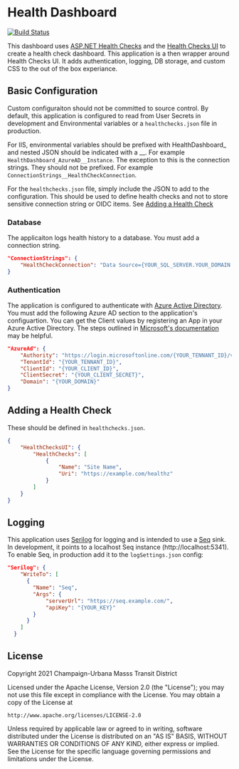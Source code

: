 # Health Dashboard

[![Build Status](https://dev.azure.com/cumtd/MTD/_apis/build/status/HealthDashboard/HealthDashboard%20-%20Main?branchName=main)](https://dev.azure.com/cumtd/MTD/_build/latest?definitionId=30&branchName=main)

This dashboard uses [ASP.NET Health Checks][hc] and the [Health Checks UI][hcui]
to create a health check dashboard.
This application is a then wrapper around Health Checks UI.
It adds authentication, logging, DB storage, and custom CSS to the out of the box experiance.


## Basic Configuration

Custom configuraiton should not be committed to source control.
By default, this application is configured to read from User Secrets in development
and Environmental variables or a `healthchecks.json` file in production.

For IIS, environmental variables should be prefixed with HealthDashboard_ and nested JSON should be indicated with a __.
For example `HealthDashboard_AzureAD__Instance`. The exception to this is the connection strings.
They should not be prefixed. For example `ConnectionStrings__HealthCheckConnection`.

For the `healthchecks.json` file, simply include the JSON to add to the configuration.
This should be used to define health checks and not to store sensitive connection string or OIDC items. See [Adding a Health Check
](#Adding-a-Health-Check)

### Database

The applicaiton logs health history to a database. You must add a connection string.

```json
"ConnectionStrings": {
	"HealthCheckConnection": "Data Source={YOUR_SQL_SERVER.YOUR_DOMAIN.COM};Initial Catalog={YOUR_DB_NAME};Integrated Security=False;Persist Security Info=True;User ID={YOUR_USER_ID};Password={YOUR_PW};MultipleActiveResultSets=True;"
}
```

### Authentication

The application is configured to authenticate with [Azure Active Directory][azure].
You must add the following Azure AD section to the application's configuartion.
You can get the Client values by registering an App in your Azure Active Directory.
The steps outlined in [Microsoft's documentation][oidc-setup] may be helpful.

```json
"AzureAd": {
	"Authority": "https://login.microsoftonline.com/{YOUR_TENNANT_ID}/v2.0/",
	"TenantId": "{YOUR_TENNANT_ID}",
	"ClientId": "{YOUR_CLIENT_ID}",
	"ClientSecret": "{YOUR_CLIENT_SECRET}",
	"Domain": "{YOUR_DOMAIN}"
}
```

## Adding a Health Check
These should be defined in `healthchecks.json`.
```json
{
	"HealthChecksUI": {
		"HealthChecks": [
			{
				"Name": "Site Name",
				"Uri": "https://example.com/healthz"
			}
		]
	}
}
```

## Logging

This application uses [Serilog][sl] for logging and is intended to use a [Seq][seq] sink.
In development, it points to a localhost Seq instance (http://localhost:5341).
To enable Seq, in production add it to the `logSettings.json` config:

```json
"Serilog": {
	"WriteTo": [
	  {
		"Name": "Seq",
		"Args": {
			"serverUrl": "https://seq.example.com/",
			"apiKey": "{YOUR_KEY}"
		}
	  }
	]
  }
```

## License
Copyright 2021 Champaign-Urbana Masss Transit District

Licensed under the Apache License, Version 2.0 (the "License");
you may not use this file except in compliance with the License.
You may obtain a copy of the License at

	http://www.apache.org/licenses/LICENSE-2.0

Unless required by applicable law or agreed to in writing, software
distributed under the License is distributed on an "AS IS" BASIS,
WITHOUT WARRANTIES OR CONDITIONS OF ANY KIND, either express or implied.
See the License for the specific language governing permissions and
limitations under the License.


[hc]: https://docs.microsoft.com/en-us/aspnet/core/host-and-deploy/health-checks?view=aspnetcore-5.0
[hcui]: https://github.com/Xabaril/AspNetCore.Diagnostics.HealthChecks
[azure]: https://azure.microsoft.com/en-us/services/active-directory/
[oidc-setup]: https://docs.microsoft.com/en-us/azure/active-directory/develop/quickstart-v2-aspnet-core-webapp#option-2-register-and-manually-configure-your-application-and-code-sample
[sl]: https://serilog.net/
[seq]: https://datalust.co/seq
